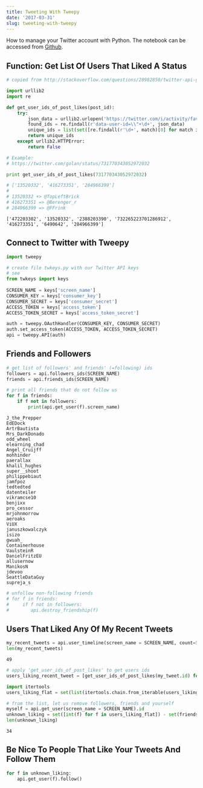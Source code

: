 ```yaml
---
title: Tweeting With Tweepy
date: '2017-03-31'
slug: tweeting-with-tweepy
---
```


How to manage your Twitter account with Python. The notebook can be accessed from [Github](https://gist.github.com/simecek/b7fa2778ab1d2b0bf383a616877514dc).


## Function: Get List Of Users That Liked A Status


```python
# copied from http://stackoverflow.com/questions/28982850/twitter-api-getting-list-of-users-who-favorited-a-status

import urllib2
import re

def get_user_ids_of_post_likes(post_id):
    try:
        json_data = urllib2.urlopen('https://twitter.com/i/activity/favorited_popup?id=' + str(post_id)).read()
        found_ids = re.findall(r'data-user-id=\\"+\d+', json_data)
        unique_ids = list(set([re.findall(r'\d+', match)[0] for match in found_ids]))
        return unique_ids
    except urllib2.HTTPError:
        return False

# Example: 
# https://twitter.com/golan/status/731770343052972032

print get_user_ids_of_post_likes(731770343052972032)

# ['13520332', '416273351', '284966399']
#
# 13520332 +> @TopLeftBrick
# 416273351 => @Berenger_r
# 284966399 => @FFrink
```

    ['472203302', '13520332', '2388203390', '732265223701286912', '416273351', '6490642', '284966399']


## Connect to Twitter with Tweepy


```python
import tweepy

# create file twkeys.py with our Twitter API keys
# see 
from twkeys import keys
 
SCREEN_NAME = keys['screen_name']
CONSUMER_KEY = keys['consumer_key']
CONSUMER_SECRET = keys['consumer_secret']
ACCESS_TOKEN = keys['access_token']
ACCESS_TOKEN_SECRET = keys['access_token_secret']

auth = tweepy.OAuthHandler(CONSUMER_KEY, CONSUMER_SECRET)
auth.set_access_token(ACCESS_TOKEN, ACCESS_TOKEN_SECRET)
api = tweepy.API(auth)
```

## Friends and Followers


```python
# get list of followers' and friends' (=following) ids
followers = api.followers_ids(SCREEN_NAME)
friends = api.friends_ids(SCREEN_NAME)
```


```python
# print all friends that do not follow us
for f in friends:
    if f not in followers:
        print(api.get_user(f).screen_name)
```

    J_the_Prepper
    EdEDock
    ArtrBautista
    Mrs_DarkDonado
    odd_wheel
    elearning_chad
    Angel_Cruijff
    mohhinder
    paerallax
    khalil_hughes
    super__shoot
    philippebiaut
    jamfpoz
    tedtedted
    datenteiler
    vikramcse10
    benjixx
    pro_cessor
    mrjohnmorrow
    aeroaks
    ViUX
    januszkowalczyk
    isizo
    gwuah_
    Containerhouse
    VaulsteinR
    DanielFritzEU
    allusernow
    ManikosN
    jdevoo
    SeattleDataGuy
    supreja_s



```python
# unfollow non-following friends
# for f in friends:
#     if f not in followers:
#        api.destroy_friendship(f)
```

## Users That Liked Any Of My Recent Tweets


```python
my_recent_tweets = api.user_timeline(screen_name = SCREEN_NAME, count=50)
len(my_recent_tweets)
```




    49




```python
# apply 'get_user_ids_of_post_likes' to get users ids
users_liking_recent_tweet = [get_user_ids_of_post_likes(my_tweet.id) for my_tweet in my_recent_tweets]

import itertools
users_liking_flat = set(list(itertools.chain.from_iterable(users_liking_recent_tweet)))
```


```python
# from the list, let us remove followers, friends and yourself
myself = api.get_user(screen_name = SCREEN_NAME).id
unknown_liking = set([int(f) for f in users_liking_flat]) - set(friends) - set(followers) - set([myself])
len(unknown_liking)
```




    34



## Be Nice To People That Like Your Tweets And Follow Them


```python
for f in unknown_liking:
    api.get_user(f).follow()
```
